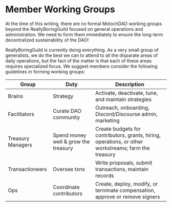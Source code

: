# Member Working Groups

At the time of this writing, there are no formal MolochDAO working groups beyond the ReallyBoringGuild focused on general operations and administration. We need to form them immediately to ensure the long-term decentralized sustainability of the DAO!

ReallyBoringGuild is currently doing everything. As a very small group of generalists, we do the best we can to attend to all the disparate areas of daily operations, but the fact of the matter is that each of these areas requires specialized focus. We suggest members consider the following guidelines in forming working groups:

| Group             | Duty                                 | Description                                                                                          |
| ----------------- | ------------------------------------ | ---------------------------------------------------------------------------------------------------- |
| Brains            | Strategy                             | Activate, deactivate, tune, and maintain strategies                                                  |
| Facilitators      | Curate DAO community                 | Outreach, onboarding, Discord/Discourse admin, marketing                                             |
| Treasury Managers | Spend money well & grow the treasury | Create budgets for contributors, grants, hiring, operations, or other workstreams; farm the treasury |
| Transactioneers   | Oversee txns                         | Write proposals, submit transactions, maintain records                                               |
| Ops               | Coordinate contributors              | Create, deploy, modify, or terminate compensation, approve or remove signers                         |

